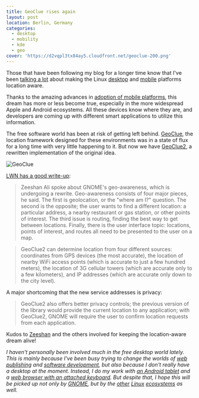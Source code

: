 ```yaml
---
title: GeoClue rises again
layout: post
location: Berlin, Germany
categories:
  - desktop
  - mobility
  - kde
  - geo
cover: 'https://d2vqpl3tx84ay5.cloudfront.net/geoclue-200.png'
---
```

Those that have been following my blog for a longer time know that I've been [talking a lot](http://bergie.iki.fi/blog/category/geo/) about making the Linux [desktop](http://bergie.iki.fi/blog/making_the_gnome_desktop_location-aware/) and [mobile](http://bergie.iki.fi/blog/iphone-geoclue_and_making_mobile_devices_location-aware/) platforms location aware.

Thanks to the amazing advances in [adoption of mobile platforms](http://bergie.iki.fi/blog/mobile-first-web/), this dream has more or less become true, especially in the more widespread Apple and Android ecosystems. All these devices know where they are, and developers are coming up with different smart applications to utilize this information.

The free software world has been at risk of getting left behind. [GeoClue](http://en.wikipedia.org/wiki/GeoClue), the location framework designed for these environments was in a state of flux for a long time with very little happening to it. But now we have [GeoClue2](http://gitorious.org/geoclue2#more), a rewritten implementation of the original idea.

![GeoClue](https://d2vqpl3tx84ay5.cloudfront.net/geoclue-200.png)

[LWN has a good write-up](http://lwn.net/SubscriberLink/562141/d1e7180f05f40d60/):

> Zeeshan Ali spoke about GNOME's geo-awareness, which is undergoing a rewrite. Geo-awareness consists of four major pieces, he said. The first is geolocation, or the "where am I?" question. The second is the opposite; the user wants to find a different location: a particular address, a nearby restaurant or gas station, or other points of interest. The third issue is routing, finding the best way to get between locations. Finally, there is the user interface topic: locations, points of interest, and routes all need to be presented to the user on a map.

> GeoClue2 can determine location from four different sources: coordinates from GPS devices (the most accurate), the location of nearby WiFi access points (which is accurate to just a few hundred meters), the location of 3G cellular towers (which are accurate only to a few kilometers), and IP addresses (which are accurate only down to the city level).

A major shortcoming that the new service addresses is privacy:

> GeoClue2 also offers better privacy controls; the previous version of the library would provide the current location to any application; with GeoClue2, GNOME will require the user to confirm location requests from each application.

Kudos to [Zeeshan](http://www.linkedin.com/in/zeenix) and the others involved for keeping the location-aware dream alive!

*I haven't personally been involved much in the free desktop world lately. This is mainly because I've been busy trying to change the worlds of [web publishing](http://createjs.org/) and [software development](http://noflojs.org/), but also because I don't really have a desktop at the moment. Instead, I do my work with [an Android tablet](http://bergie.iki.fi/blog/working-on-android/) and a [web browser with an attached keyboard](http://www.google.de/intl/en/chrome/devices/chromebook-pixel/). But despite that, I hope this will be picked up not only by [GNOME](http://www.gnome.org/), but by the [other](http://www.ubuntu.com/) [Linux](https://sailfishos.org/) [ecosystems](http://kde.org/) as well.*
